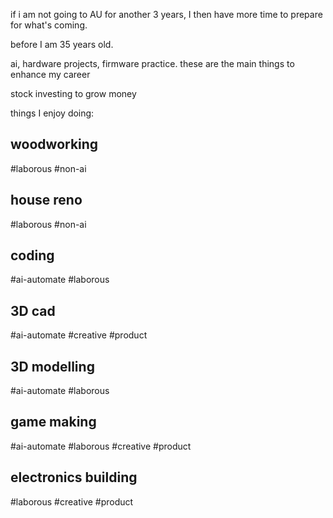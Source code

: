 if i am not going to AU for another 3 years, I then have more time to prepare for what's coming.

before I am 35 years old.

ai, hardware projects, firmware practice.
these are the main things to enhance my career

stock investing to grow money

things I enjoy doing:

## woodworking
#laborous #non-ai

## house reno
#laborous #non-ai

## coding
#ai-automate #laborous

## 3D cad 
#ai-automate #creative #product

## 3D modelling
#ai-automate #laborous

## game making
#ai-automate #laborous #creative #product

## electronics building
#laborous #creative #product
